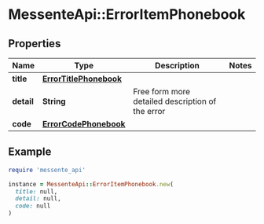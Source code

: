 # MessenteApi::ErrorItemPhonebook

## Properties

| Name | Type | Description | Notes |
| ---- | ---- | ----------- | ----- |
| **title** | [**ErrorTitlePhonebook**](ErrorTitlePhonebook.md) |  |  |
| **detail** | **String** | Free form more detailed description of the error |  |
| **code** | [**ErrorCodePhonebook**](ErrorCodePhonebook.md) |  |  |

## Example

```ruby
require 'messente_api'

instance = MessenteApi::ErrorItemPhonebook.new(
  title: null,
  detail: null,
  code: null
)
```

